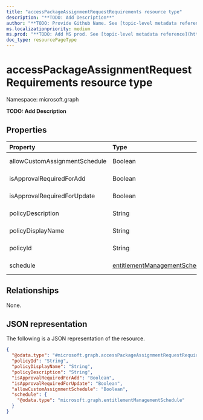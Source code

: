 ```yaml
---
title: "accessPackageAssignmentRequestRequirements resource type"
description: "**TODO: Add Description**"
author: "**TODO: Provide Github Name. See [topic-level metadata reference](https://msgo.azurewebsites.net/add/document/guidelines/metadata.html#topic-level-metadata)**"
ms.localizationpriority: medium
ms.prod: "**TODO: Add MS prod. See [topic-level metadata reference](https://msgo.azurewebsites.net/add/document/guidelines/metadata.html#topic-level-metadata)**"
doc_type: resourcePageType
---
```


# accessPackageAssignmentRequestRequirements resource type

Namespace: microsoft.graph



**TODO: Add Description**

## Properties
|Property|Type|Description|
|:---|:---|:---|
|allowCustomAssignmentSchedule|Boolean|**TODO: Add Description**|
|isApprovalRequiredForAdd|Boolean|**TODO: Add Description**|
|isApprovalRequiredForUpdate|Boolean|**TODO: Add Description**|
|policyDescription|String|**TODO: Add Description**|
|policyDisplayName|String|**TODO: Add Description**|
|policyId|String|**TODO: Add Description**|
|schedule|[entitlementManagementSchedule](../resources/entitlementmanagementschedule.md)|**TODO: Add Description**|

## Relationships
None.

## JSON representation
The following is a JSON representation of the resource.
<!-- {
  "blockType": "resource",
  "@odata.type": "microsoft.graph.accessPackageAssignmentRequestRequirements"
}
-->
``` json
{
  "@odata.type": "#microsoft.graph.accessPackageAssignmentRequestRequirements",
  "policyId": "String",
  "policyDisplayName": "String",
  "policyDescription": "String",
  "isApprovalRequiredForAdd": "Boolean",
  "isApprovalRequiredForUpdate": "Boolean",
  "allowCustomAssignmentSchedule": "Boolean",
  "schedule": {
    "@odata.type": "microsoft.graph.entitlementManagementSchedule"
  }
}
```

